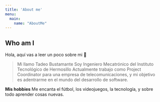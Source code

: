 ```yaml
---
title: 'About me'
menu:
  main:
    name: "AboutMe"
---
```


## Who am I

Hola, aquí vas a leer un poco sobre mi 🤩

> Mi llamo Tadeo Bustamante
> Soy Ingeniero Mecatrónico del Instituto Tecnológico de Hermosillo
> Actualmente trabajo como Project Coordinator para una empresa de telecomunicaciones, y mi objetivo es adentrarme en el mundo del desarrollo de software.

**Mis hobbies** Me encanta el fútbol, los videojuegos, la tecnología, y sobre todo aprender cosas nuevas.

